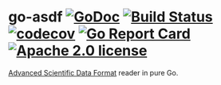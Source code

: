 # go-asdf [![GoDoc](https://godoc.org/gopkg.in/src-d/go-asdf?status.svg)](http://godoc.org/gopkg.in/src-d/go-asdf) [![Build Status](https://travis-ci.com/src-d/go-asdf.svg?branch=master)](https://travis-ci.com/src-d/go-asdf) [![codecov](https://codecov.io/github/src-d/go-asdf/coverage.svg)](https://codecov.io/gh/src-d/go-asdf) [![Go Report Card](https://goreportcard.com/badge/github.com/src-d/go-asdf)](https://goreportcard.com/report/github.com/src-d/go-asdf) [![Apache 2.0 license](https://img.shields.io/badge/License-Apache%202.0-blue.svg)](https://opensource.org/licenses/Apache-2.0)

[Advanced Scientific Data Format](https://github.com/spacetelescope/asdf-standard) reader in pure Go.
